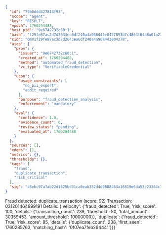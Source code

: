 ```json
{
  "id": "79b0ddd427813f93",
  "scope": "agent",
  "key": "RESULT",
  "epoch": 1760294488,
  "host_pid": "9e6742732c60:1",
  "hash": "f29fe87ac2d7d2643ea6df240a4a968443e0427893b7c4864f64a8a0fa23e7e8",
  "cid": "QmV1f29fe87ac2d7d2643ea6df240a4a968443e04278",
  "aicp": {
    "prov": {
      "issuer": "9e6742732c60:1",
      "created_at": 1760294488,
      "method": "automated_fraud_detection",
      "vc_type": "VerifiableCredential"
    },
    "ucon": {
      "usage_constraints": [
        "no_pii_export",
        "audit_required"
      ],
      "purpose": "fraud_detection_analysis",
      "enforcement": "mandatory"
    },
    "eval": {
      "confidence": 1.0,
      "evidence_count": 0,
      "review_status": "pending",
      "evaluated_at": 1760294488
    }
  },
  "sources": [],
  "edges": [],
  "metrics": {},
  "thresholds": {},
  "tags": [
    "fraud",
    "duplicate_transaction",
    "risk_critical"
  ],
  "sig": "a5ebc97a7ab22d1625bd31ca0eab352d4d9608463a16819e6da53c23364c7dbd"
}
```

Fraud detected: duplicate_transaction (score: 92)
Transaction: 031201464999191
Details: {'velocity': {'fraud_detected': True, 'risk_score': 100, 'details': {'transaction_count': 239, 'threshold': 50, 'total_amount': 30359453, 'amount_threshold': 10000000}}, 'duplicate': {'fraud_detected': True, 'risk_score': 85, 'details': {'duplicate_count': 238, 'first_seen': 1760285763, 'matching_hash': '0f07ea7feb264441'}}}